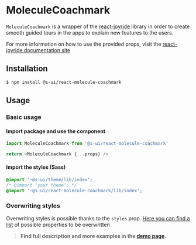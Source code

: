 # MoleculeCoachmark

`MoleculeCoachmark` is a wrapper of the [react-joyride](https://react-joyride.com/) library in order to create smooth guided tours in the apps to explain new features to the users.

For more information on how to use the provided props, visit the [react-joyride documentation site](https://docs.react-joyride.com/)

## Installation

```sh
$ npm install @s-ui/react-molecule-coachmark
```

## Usage

### Basic usage

#### Import package and use the component

```js
import MoleculeCoachmark from '@s-ui/react-molecule-coachmark'

return <MoleculeCoachmark {...props} />
```

#### Import the styles (Sass)

```css
@import '~@s-ui/theme/lib/index';
/* @import 'your theme'; */
@import '~@s-ui/react-molecule-coachmark/lib/index';
```

### Overwriting styles

Overwriting styles is possible thanks to the `styles` prop. [Here you can find a list](https://github.com/gilbarbara/react-joyride/blob/3e08384415a831b20ce21c8423b6c271ad419fbf/src/styles.js) of possible properties to be overwritten

> **Find full description and more examples in the [demo page](#).**
